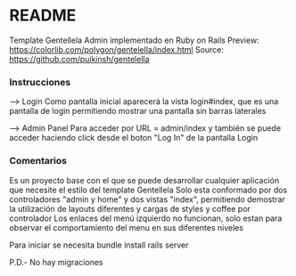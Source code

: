 # README #

Template Gentellela Admin implementado en Ruby on Rails
Preview: https://colorlib.com/polygon/gentelella/index.html
Source: https://github.com/puikinsh/gentelella

### Instrucciones ###
--> Login
    Como pantalla inicial aparecerá la vista login#index, que es una pantalla de login permitiendo mostrar una pantalla sin barras laterales

--> Admin Panel
    Para acceder por URL = admin/index y también se puede acceder haciendo click desde el boton "Log In" de la pantalla Login

### Comentarios ###
Es un proyecto base con el que se puede desarrollar cualquier aplicación que necesite el estilo del template Gentellela
Solo esta conformado por dos controladores "admin y home" y dos vistas "index", permitiendo demostrar la utilización de layouts diferentes y cargas de styles y coffee por controlador
Los enlaces del menú izquierdo no funcionan, solo estan para observar el comportamiento del menu en sus diferentes niveles

Para iniciar se necesita
bundle install
rails server

P.D.- No hay migraciones